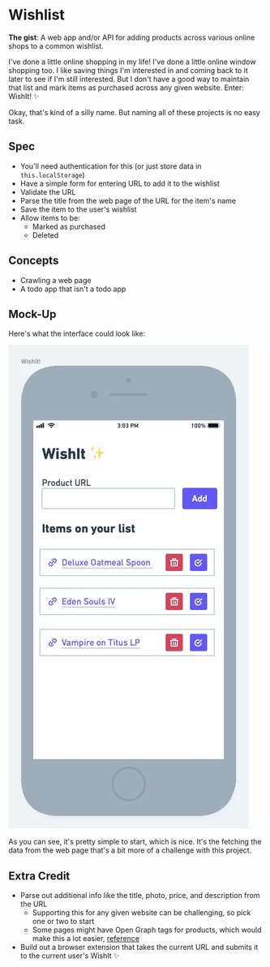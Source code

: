 # Wishlist

**The gist**: A web app and/or API for adding products across various online shops to a common wishlist.

I've done a little online shopping in my life! I've done a little online window shopping too. I like saving things I'm interested in and coming back to it later to see if I'm still interested. But I don't have a good way to maintain that list and mark items as purchased across any given website. Enter: WishIt! ✨

Okay, that's kind of a silly name. But naming all of these projects is no easy task.

## Spec

- You'll need authentication for this (or just store data in `this.localStorage`)
- Have a simple form for entering URL to add it to the wishlist
- Validate the URL
- Parse the title from the web page of the URL for the item's name
- Save the item to the user's wishlist
- Allow items to be:
  - Marked as purchased
  - Deleted

## Concepts

- Crawling a web page
- A todo app that isn't a todo app

## Mock-Up

Here's what the interface could look like:

![WishIt mobile mock-up. App title/logo at the top, product URL field with "Add" button below, followed by a list of added items, each with a link, delete button and purchased button](./img/wishit.webp)

As you can see, it's pretty simple to start, which is nice. It's the fetching the data from the web page that's a bit more of a challenge with this project.

## Extra Credit

- Parse out additional info like the title, photo, price, and description from the URL
  - Supporting this for any given website can be challenging, so pick one or two to start
  - Some pages might have Open Graph tags for products, which would make this a lot easier, [reference](https://developers.facebook.com/docs/payments/product/)
- Build out a browser extension that takes the current URL and submits it to the current user's WishIt ✨
